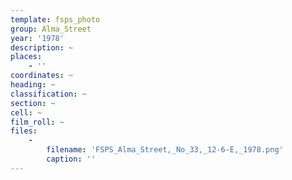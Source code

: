 ```yaml
---
template: fsps_photo
group: Alma_Street
year: '1978'
description: ~
places:
    - ''
coordinates: ~
heading: ~
classification: ~
section: ~
cell: ~
film_roll: ~
files:
    -
        filename: 'FSPS_Alma_Street,_No_33,_12-6-E,_1978.png'
        caption: ''
---
```

